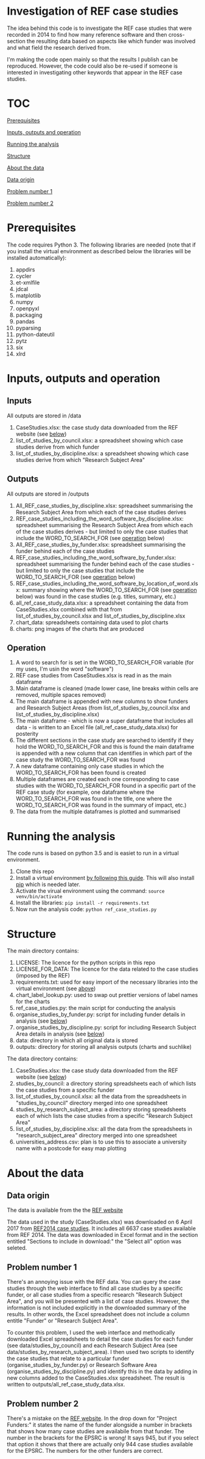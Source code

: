 # Investigation of REF case studies

The idea behind this code is to investigate the REF case studies that were recorded in 2014 to find how many reference software and then cross-section the resulting data based on aspects like which funder was involved and what field the research derived from.

I'm making the code open mainly so that the results I publish can be reproduced. However, the code could also be re-used if someone is interested in investigating other keywords that appear in the REF case studies.

# TOC

[Prerequisites](#prerequisites)

[Inputs, outputs and operation](#inputs-outputs-and-operation)

[Running the analysis](#running-the-analysis)

[Structure](#structure)

[About the data](#about-the-data)

[Data origin](#data-origin)

[Problem number 1](#problem-number-1)

[Problem number 2](#problem-number-2)

# Prerequisites
The code requires Python 3. The following libraries are needed (note that if you install the virtual environment as described below the libraries will be installed automatically):

1. appdirs
1. cycler
1. et-xmlfile
1. jdcal
1. matplotlib
1. numpy
1. openpyxl
1. packaging
1. pandas
1. pyparsing
1. python-dateutil
1. pytz
1. six
1. xlrd

# Inputs, outputs and operation

## Inputs

All outputs are stored in /data

1. CaseStudies.xlsx: the case study data downloaded from the REF website (see [below](#data-origin))
1. list_of_studies_by_council.xlsx: a spreadsheet showing which case studies derive from which funder
1. list_of_studies_by_discipline.xlsx: a spreadsheet showing which case studies derive from which "Research Subject Area"

## Outputs

All outputs are stored in /outputs

1. All_REF_case_studies_by_discipline.xlsx: spreadsheet summarising the Research Subject Area from which each of the case studies derives
1. REF_case_studies_including_the_word_software_by_discipline.xlsx: spreadsheet summarising the Research Subject Area from which each of the case studies derives - but limited to only the case studies that include the WORD_TO_SEARCH_FOR (see [operation](#operation) below)
1. All_REF_case_studies_by_funder.xlsx: spreadsheet summarising the funder behind each of the case studies
1. REF_case_studies_including_the_word_software_by_funder.xlsx: spreadsheet summarising the funder behind each of the case studies  - but limited to only the case studies that include the WORD_TO_SEARCH_FOR (see [operation](#operation) below)
1. REF_case_studies_including_the_word_software_by_location_of_word.xlsx: summary showing where the WORD_TO_SEARCH_FOR (see [operation](#operation) below) was found in the case studies (e.g. titles, summary, etc.)
1. all_ref_case_study_data.xlsx: a spreadsheet containing the data from CaseStudies.xlsx combined with that from list_of_studies_by_council.xlsx and list_of_studies_by_discipline.xlsx
1. chart_data: spreadsheets containing data used to plot charts
1. charts: png images of the charts that are produced

## Operation

1. A word to search for is set in the WORD_TO_SEARCH_FOR variable (for my uses, I'm usin the word "software")
1. REF case studies from CaseStudies.xlsx is read in as the main dataframe
1. Main dataframe is cleaned (made lower case, line breaks within cells are removed, multiple spaces removed)
1. The main dataframe is appended with new columns to show funders and Research Subject Areas (from list_of_studies_by_council.xlsx and list_of_studies_by_discipline.xlsx)
1. The main dataframe - which is now a super dataframe that includes all data - is written to an Excel file (all_ref_case_study_data.xlsx) for posterity
1. The different sections in the case study are searched to identify if they hold the WORD_TO_SEARCH_FOR and this is found the main dataframe is appended with a new column that can identifies in which part of the case study the WORD_TO_SEARCH_FOR was found
1. A new dataframe containing only case studies in which the WORD_TO_SEARCH_FOR has been found is created
1. Multiple dataframes are created each one corresponding to case studies with the WORD_TO_SEARCH_FOR found in a specific part of the REF case study (for example, one dataframe where the WORD_TO_SEARCH_FOR was found in the title, one where the WORD_TO_SEARCH_FOR was found in the summary of impact, etc.)
1. The data from the multiple dataframes is plotted and summarised

# Running the analysis

The code runs is based on python 3.5 and is easiet to run in a virtual environment.

1. Clone this repo
1. Install a virtual environment [by following this guide](http://docs.python-guide.org/en/latest/dev/virtualenvs/). This will also install [pip](https://pip.pypa.io/en/stable/user_guide/) which is needed later.
1. Activate the virual environment using the command:
```source venv/bin/activate```
1. Install the libraries:
```pip install -r requirements.txt```
1. Now run the analysis code:
```python ref_case_studies.py```

# Structure

The main directory contains:

1. LICENSE: The licence for the python scripts in this repo
1. LICENSE_FOR_DATA: The licence for the data related to the case studies (imposed by the REF)
1. requirements.txt: used for easy import of the necessary libraries into the virtual environment (see [above](#running-the-analysis))
1. chart_label_lookup.py: used to swap out prettier versions of label names for the charts
1. ref_case_studies.py: the main script for conducting the analysis
1. organise_studies_by_funder.py: script for including funder details in analysis (see [below](#problem-number-1))
1. organise_studies_by_discipline.py: script for including Research Subject Area details in analysis (see [below](#problem-number-1))
1. data: directory in which all original data is stored
1. outputs: directory for storing all analysis outputs (charts and suchlike)

The data directory contains:

1. CaseStudies.xlsx: the case study data downloaded from the REF website (see [below](#data-origin))
1. studies_by_council: a directory storing spreadsheets each of which lists the case studies from a specific funder
1. list_of_studies_by_council.xlsx: all the data from the spreadsheets in "studies_by_council" directory merged into one spreadsheet
1. studies_by_research_subject_area: a directory storing spreadsheets each of which lists the case studies from a specific "Research Subject Area"
1. list_of_studies_by_discipline.xlsx: all the data from the spreadsheets in "research_subject_area" directory merged into one spreadsheet
1. universities_address.csv: plan is to use this to associate a university name with a postcode for easy map plotting

# About the data

## Data origin

The data is available from the the [REF website](http://impact.ref.ac.uk/CaseStudies/Results.aspx?val=Show%20All#)

The data used in the study (CaseStudies.xlsx) was downloaded on 6 April 2017 from [REF2014 case studies](http://impact.ref.ac.uk/CaseStudies/Results.aspx?val=Show%20All#). It includes all 6637 case studies available from REF 2014. The data was downloaded in Excel format and in the section entitled "Sections to include in download:" the "Select all" option was seleted.

## Problem number 1

There's an annoying issue with the REF data. You can query the case studies through the web interface to find all case studies by a specific funder, or all case studies from a specific research "Research Subject Area", and you will be presented with a list of case studies. However, the information is not included explicitly in the downloaded summary of the results. In other words, the Excel spreadsheet does not include a column entitle "Funder" or "Research Subject Area".

To counter this problem, I used the web interface and methodically downloaded Excel spreadsheets to detail the case studies for each funder (see data/studies_by_council) and each Research Subject Area (see data/studies_by_research_subject_area). I then used two scripts to identify the case studies that relate to a particular funder (organise_studies_by_funder.py) or Research Software Area (organise_studies_by_discipline.py) and identify this in the data by adding in new columns added to the CaseStudies.xlsx spreadsheet. The result is written to outputs/all_ref_case_study_data.xlsx. 

## Problem number 2

There's a mistake on the [REF website](http://impact.ref.ac.uk/CaseStudies/Results.aspx?val=Show%20All#). In the drop down for "Project Funders:" it states the name of the funder alongside a number in brackets that shows how many case studies are availabile from that funder. The number in the brackets for the EPSRC is wrong! It says 945, but if you select that option it shows that there are actually only 944 case studies available for the EPSRC. The numbers for the other funders are correct.
